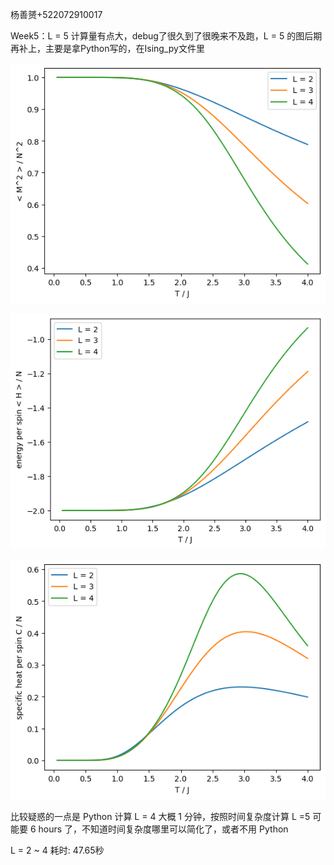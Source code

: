 杨善赟+522072910017

Week5：L = 5 计算量有点大，debug了很久到了很晚来不及跑，L = 5 的图后期再补上，主要是拿Python写的，在Ising_py文件里

![image](https://github.com/Shanyun04/CP_ShanyunYang/blob/main/M%5E2%20per%20spin%5E2.png?raw=true)

![image](https://github.com/Shanyun04/CP_ShanyunYang/blob/main/energy%20per%20spin.png?raw=true)

![image](https://github.com/Shanyun04/CP_ShanyunYang/blob/main/C%20per%20spin.png?raw=true)

比较疑惑的一点是 Python 计算 L = 4 大概 1 分钟，按照时间复杂度计算 L =5 可能要 6 hours 了，不知道时间复杂度哪里可以简化了，或者不用 Python

L = 2 ~ 4 耗时: 47.65秒
